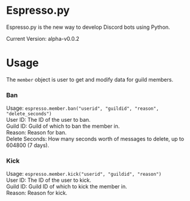 # Espresso.py
Espresso.py is the new way to develop Discord bots using Python.

Current Version: alpha-v0.0.2

# Usage
The `member` object is user to get and modify data for guild members.

### Ban
Usage: `espresso.member.ban("userid", "guildid", "reason", "delete_seconds")`  
User ID: The ID of the user to ban.  
Guild ID: Guild of which to ban the member in.  
Reason: Reason for ban.  
Delete Seconds: How many seconds worth of messages to delete, up to 604800 (7 days).

### Kick
Usage: `espresso.member.kick("userid", "guildid", "reason")`  
User ID: The ID of the user to kick.  
Guild ID: Guild ID of which to kick the member in.  
Reason: Reason for kick.